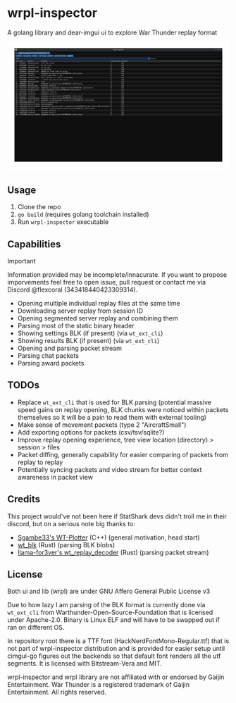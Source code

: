 # wrpl-inspector

A golang library and dear-imgui ui to explore War Thunder replay format

![screenshots](assets/preview.gif)

## Usage

1. Clone the repo
2. `go build` (requires golang toolchain installed)
3. Run `wrpl-inspector` executable

## Capabilities

> [!IMPORTANT]
> Information provided may be incomplete/innacurate.
> If you want to propose imporvements feel free to open issue, pull request or contact me via Discord @flexcoral (343418440423309314).

- Opening multiple individual replay files at the same time
- Downloading server replay from session ID
- Opening segmented server replay and combining them
- Parsing most of the static binary header
- Showing settings BLK (if present) (via `wt_ext_cli`)
- Showing results BLK (if present) (via `wt_ext_cli`)
- Opening and parsing packet stream
- Parsing chat packets
- Parsing award packets

## TODOs

- Replace `wt_ext_cli` that is used for BLK parsing (potential massive speed gains on replay opening, BLK chunks were noticed within packets themselves so it will be a pain to read them with external tooling)
- Make sense of movement packets (type 2 "AircraftSmall")
- Add exporting options for packets (csv/tsv/sqlite?)
- Improve replay opening experience, tree view location (directory) > session > files
- Packet diffing, generally capability for easier comparing of packets from replay to replay
- Potentially syncing packets and video stream for better context awareness in packet view

## Credits

This project would've not been here if StatShark devs didn't troll me in their discord, but on a serious note big thanks to:
- [Sgambe33's WT-Plotter](https://github.com/Sgambe33/WT-Plotter) (C++) (general motivation, head start)
- [wt_blk](https://github.com/Warthunder-Open-Source-Foundation/wt_blk) (Rust) (parsing BLK blobs)
- [llama-for3ver's wt_replay_decoder](https://github.com/llama-for3ver/wt_replay_decoder) (Rust) (parsing packet stream)

## License

Both ui and lib (wrpl) are under GNU Affero General Public License v3

Due to how lazy I am parsing of the BLK format is currently done via `wt_ext_cli`
from Warthunder-Open-Source-Foundation that is licensed under Apache-2.0. Binary is
Linux ELF and will have to be swapped out if ran on different OS.

In repository root there is a TTF font (HackNerdFontMono-Regular.ttf) that is
not part of wrpl-inspector distribution and is provided for easier setup until
cimgui-go figures out the backends so that default font renders all the utf segments.
It is licensed with Bitstream-Vera and MIT.

wrpl-inspector and wrpl library are not affiliated with or endorsed by
Gaijin Entertainment. War Thunder is a registered trademark of Gaijin Entertainment. All rights reserved.
